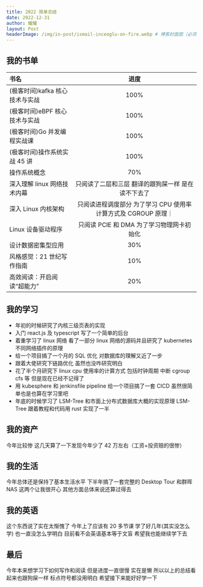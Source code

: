 ```yaml
---
title: 2022 简单总结
date: 2022-12-31
author: 耀耀
layout: Post
headerImage: /img/in-post/ismail-inceoglu-on-fire.webp # 博客封面图（必须，即使上一项选了 false，因为图片也需要在首页显示）
---
```


## 我的书单

| 书名                           |                              进度                              |
|:------------------------------ |:--------------------------------------------------------------:|
| (极客时间)kafka 核心技术与实战 |                              100%                              |
| (极客时间)eBPF 核心技术与实战  |                              100%                              |
| (极客时间)Go 并发编程实战课    |                              100%                              |
| (极客时间)操作系统实战 45 讲   |                              100%                              |
| 操作系统概念                   |                              70%                               |
| 深入理解 linux 网络技术内幕    |       只阅读了二层和三层 翻译的跟狗屎一样 是在读不下去了       |
| 深入 Linux 内核架构            | 只阅读进程调度部分 为了学习 CPU 使用率计算方式及 CGROUP 原理｜ |
| Linux 设备驱动程序             |             只阅读 PCIE 和 DMA 为了学习物理网卡初始化             |
| 设计数据密集型应用             |                              30%                               |
| 风格感觉：21 世纪写作指南       |                              10%                               |
| 高效阅读：开启阅读“超能力”                               |    20%                                                            |

## 我的学习

- 年初的时候研究了内核三级页表的实现
- 入门 react.js 及 typescript 写了一个简单的后台
- 着重学习了 linux 网络 看了一部分 linux 网络的源码并且研究了 kubernetes 不同网络插件的原理
- 给一个项目搞了一个月的 SQL 优化 对数据库的理解又近了一步
- 跟着大佬研究下链路优化 虽然也没咋研究明白
- 花了半个月研究下 linux cpu 使用率的计算方式 包括时钟周期 中断 cgroup cfs 等 但是现在已经不记得了
- 用 kubesphere 和 jenkinsfile pipeline 给一个项目搞了一套 CICD 虽然很简单也是也算在学习里吧
- 年底的时候学习了 LSM-Tree 和市面上分布式数据库大概的实现原理 LSM-Tree 跟着教程和代码用 rust 实现了一半

## 我的资产

今年比较惨 这几天算了一下发现今年少了 42 万左右（工资+投资赔的很惨）

## 我的生活

今年总体还是保持了基本生活水平 下半年搞了一套完整的 Desktop Tour 和群晖 NAS 这两个让我很开心 其他方面总体来说还算过得去

## 我的英语

这个东西说了实在太惭愧了 今年上了应该有 20 多节课 学了好几年(其实没怎么学) 也一直没怎么学明白  目前看不会英语基本等于文盲
希望我也能继续学下去

## 最后

今年本来想学习下如何写作和阅读 但是进度一直很慢 实在是懒 所以以上的总结看起来也跟狗屎一样 标点符号都没用明白 希望接下来能好好学一下
